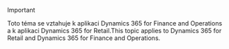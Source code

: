 > [!IMPORTANT]
> <span data-ttu-id="37520-101">Toto téma se vztahuje k aplikaci Dynamics 365 for Finance and Operations a k aplikaci Dynamics 365 for Retail.</span><span class="sxs-lookup"><span data-stu-id="37520-101">This topic applies to Dynamics 365 for Retail and Dynamics 365 for Finance and Operations.</span></span>
